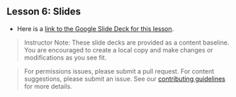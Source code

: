 
## Lesson 6: Slides
- Here is a [link to the Google Slide Deck for this lesson](https://docs.google.com/presentation/d/1902Ak_quWaUWNytcROxj_jaugbBZzmgHVbFroFCrZ9A/edit?usp=sharing).

> Instructor Note: These slide decks are provided as a content baseline. You are encouraged to create a local copy and make changes or modifications as you see fit. 

> For permissions issues, please submit a pull request. For content suggestions, please submit an issue. See our [contributing guidelines](../../../../contributing.md) for more details.
